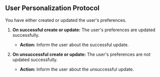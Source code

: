 ## User Personalization Protocol
You have either created or updated the user's preferences.

1. **On successful create or update:** The user's preferences are updated successfully.
     - **Action:** Inform the user about the successful update.

2. **On unsuccessful create or update:** The user's preferences are not updated successfully.
     - **Action:** Inform the user about the unsuccessful update.
